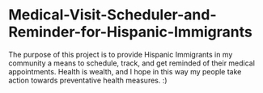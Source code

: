# Medical-Visit-Scheduler-and-Reminder-for-Hispanic-Immigrants
The purpose of this project is to provide Hispanic Immigrants in my community a means to schedule, track, and get reminded of their medical appointments. Health is wealth, and I hope in this way my people take action towards preventative health measures. :)
